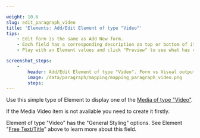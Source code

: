 ```yaml
---

weight: 10.6
slug: edit_paragraph_video
title: 'Elements: Add/Edit Element of type "Video"'
tips:
    - Edit form is the same as Add New form.
    - Each field has a corresponding description on top or bottom of it. Read this before entering values to the field.
    - Play with an Element values and click "Preview" to see what has changed.

screenshot_steps:
    -
        header: Add/Edit Element of type "Video". Form vs Visual output mapping.
        image: /data/paragraph/mapping/mapping_paragraph_video.png
        steps:
---
```


Use this simple type of Element to display one of the [Media of type "Video"](/#slug-admin_dashboard_media).

If the Media Video item is not available you need to create it firstly.

Element of type "Video" has the "General Styling" options. 
See Element "[Free Text/Title](/#slug-edit_paragraph_text)" above to learn more about this field.
